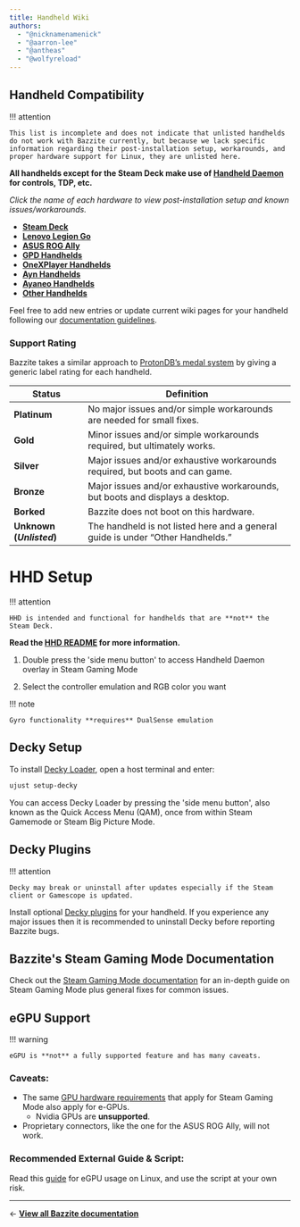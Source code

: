 ```yaml
---
title: Handheld Wiki
authors:
  - "@nicknamenamenick"
  - "@aarron-lee"
  - "@antheas"
  - "@wolfyreload"
---
```


<!-- ANCHOR: METADATA -->
<!--{"url_discourse": "https://universal-blue.discourse.group/docs?topic=1038", "fetched_at": "2024-09-03 16:43:15.186486+00:00"}-->
<!-- ANCHOR_END: METADATA -->

## Handheld Compatibility

!!! attention 

    This list is incomplete and does not indicate that unlisted handhelds do not work with Bazzite currently, but because we lack specific information regarding their post-installation setup, workarounds, and proper hardware support for Linux, they are unlisted here.

**All handhelds except for the Steam Deck make use of [Handheld Daemon](https://github.com/hhd-dev/hhd/blob/master/readme.md) for controls, TDP, etc.**

_Click the name of each hardware to view post-installation setup and known issues/workarounds._

- [**Steam Deck**](./Steam_Deck.md)
- [**Lenovo Legion Go**](./Lenovo_Legion_Go.md)
- [**ASUS ROG Ally**](./ASUS_ROG_Ally.md)
- [**GPD Handhelds**](./GPD_Handhelds.md)
- [**OneXPlayer Handhelds**](./OneXPlayer_Handhelds.md)
- [**Ayn Handhelds**](./Ayn_Handhelds.md)
- [**Ayaneo Handhelds**](./Ayaneo_Handhelds.md)
- [**Other Handhelds**](./Other_Handhelds.md)

Feel free to add new entries or update current wiki pages for your handheld following our [documentation guidelines](https://github.com/KyleGospo/docs.bazzite.gg/blob/main/README.md).

### Support Rating

Bazzite takes a similar approach to [ProtonDB’s medal system](https://www.protondb.com/) by giving a generic label rating for each handheld.

| Status | Definition
| -------- | -------- |
|**Platinum**  | No major issues and/or simple workarounds are needed for small fixes. | 
| **Gold** | Minor issues and/or simple workarounds required, but ultimately works.
| **Silver** | Major issues and/or exhaustive workarounds required, but boots and can game. |
| **Bronze**  | Major issues and/or exhaustive workarounds, but boots and displays a desktop.| 
| **Borked** | Bazzite does not boot on this hardware.
| **Unknown (_Unlisted_)** | The handheld is not listed here and a general guide is under “Other Handhelds.” |

# HHD Setup

!!! attention
    
    HHD is intended and functional for handhelds that are **not** the Steam Deck.

**Read the [HHD README](https://github.com/hhd-dev/hhd/blob/master/readme.md) for more information.**

1. Double press the 'side menu button' to access Handheld Daemon overlay in Steam Gaming Mode

2. Select the controller emulation and RGB color you want

!!! note
    
    Gyro functionality **requires** DualSense emulation

## Decky Setup

To install [Decky Loader](https://decky.xyz), open a host terminal and enter:

```bash
ujust setup-decky
```

You can access Decky Loader by pressing the 'side menu button', also known as the Quick Access Menu (QAM), once from within Steam Gamemode or Steam Big Picture Mode.

## Decky Plugins

!!! attention
    
    Decky may break or uninstall after updates especially if the Steam client or Gamescope is updated.

Install optional [Decky plugins](https://plugins.deckbrew.xyz/) for your handheld. If you experience any major issues then it is recommended to uninstall Decky before reporting Bazzite bugs.

## Bazzite's Steam Gaming Mode Documentation

Check out the [Steam Gaming Mode documentation](../Steam_Gaming_Mode.md) for an in-depth guide on Steam Gaming Mode plus general fixes for common issues.

## eGPU Support

!!! warning
    
    eGPU is **not** a fully supported feature and has many caveats.

### Caveats:

- The same [GPU hardware requirements](/Gaming/Hardware_compatibility_for_gaming.md#steam-gaming-mode-requirements) that apply for Steam Gaming Mode also apply for e-GPUs.
  - Nvidia GPUs are **unsupported**. 
- Proprietary connectors, like the one for the ASUS ROG Ally, will not work.

### Recommended External Guide & Script:

Read this [guide](https://github.com/ewagner12/all-ways-egpu) for eGPU usage on Linux, and use the script at your own risk.

<hr>

← [**View all Bazzite documentation**](https://docs.bazzite.gg)
